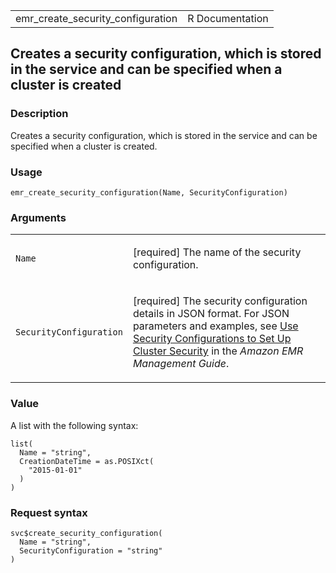 <table style="width: 100%;">
<tbody>
<tr class="odd">
<td>emr_create_security_configuration</td>
<td style="text-align: right;">R Documentation</td>
</tr>
</tbody>
</table>

## Creates a security configuration, which is stored in the service and can be specified when a cluster is created

### Description

Creates a security configuration, which is stored in the service and can
be specified when a cluster is created.

### Usage

    emr_create_security_configuration(Name, SecurityConfiguration)

### Arguments

<table>
<colgroup>
<col style="width: 35%" />
<col style="width: 65%" />
</colgroup>
<tbody>
<tr class="odd">
<td><code id="emr_create_security_configuration_:_Name">Name</code></td>
<td><p>[required] The name of the security configuration.</p></td>
</tr>
<tr class="even">
<td><code
id="emr_create_security_configuration_:_SecurityConfiguration">SecurityConfiguration</code></td>
<td><p>[required] The security configuration details in JSON format. For
JSON parameters and examples, see <a
href="https://docs.aws.amazon.com/emr/latest/ManagementGuide/emr-security-configurations.html">Use
Security Configurations to Set Up Cluster Security</a> in the <em>Amazon
EMR Management Guide</em>.</p></td>
</tr>
</tbody>
</table>

### Value

A list with the following syntax:

    list(
      Name = "string",
      CreationDateTime = as.POSIXct(
        "2015-01-01"
      )
    )

### Request syntax

    svc$create_security_configuration(
      Name = "string",
      SecurityConfiguration = "string"
    )

